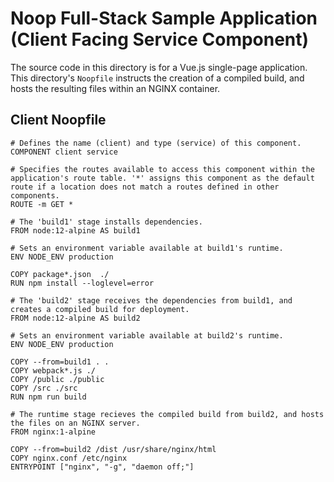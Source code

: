 # Noop Full-Stack Sample Application (Client Facing Service Component)

The source code in this directory is for a Vue.js single-page application. This directory's `Noopfile` instructs the creation of a compiled build, and hosts the resulting files within an NGINX container.

## Client Noopfile
```
# Defines the name (client) and type (service) of this component.
COMPONENT client service

# Specifies the routes available to access this component within the application's route table. '*' assigns this component as the default route if a location does not match a routes defined in other components.
ROUTE -m GET *

# The 'build1' stage installs dependencies.
FROM node:12-alpine AS build1

# Sets an environment variable available at build1's runtime.
ENV NODE_ENV production

COPY package*.json  ./
RUN npm install --loglevel=error

# The 'build2' stage receives the dependencies from build1, and creates a compiled build for deployment.
FROM node:12-alpine AS build2

# Sets an environment variable available at build2's runtime.
ENV NODE_ENV production

COPY --from=build1 . .
COPY webpack*.js ./
COPY /public ./public
COPY /src ./src
RUN npm run build

# The runtime stage recieves the compiled build from build2, and hosts the files on an NGINX server.
FROM nginx:1-alpine

COPY --from=build2 /dist /usr/share/nginx/html
COPY nginx.conf /etc/nginx
ENTRYPOINT ["nginx", "-g", "daemon off;"]
```
